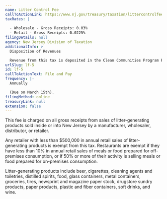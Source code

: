 ```yaml
---
name: Litter Control Fee
callToActionLink: https://www.nj.gov/treasury/taxation/littercontrolfee.shtml
taxRates: |
  
  - Wholesale - Gross Receipts: 0.03%
  - Retail - Gross Receipts: 0.0225%
filingDetails: null
agency: New Jersey Division of Taxation
additionalInfo: >
  Disposition of Revenues

  Revenue from this tax is deposited in the Clean Communities Program Fund and are used for litter pickup and removal, and to provide recycling grants to New Jersey counties and municipalities.
urlSlug: lf-5
id: lf-5
callToActionText: File and Pay
frequency: |-
  Annually 

  (Due on March 15th).
filingMethod: online
treasuryLink: null
extension: false
---
```


This fee is charged on all gross receipts from sales of litter-generating products sold inside or into New Jersey by a manufacturer, wholesaler, distributor, or retailer.

Any retailer with less than $500,000 in annual retail sales of litter-generating products is exempt from this tax. Restaurants are exempt if they have less than 10% in annual retail sales of meals or food prepared for off-premises consumption, or if 50% or more of their activity is selling meals or food prepared for on-premises consumption.

Litter-generating products include beer, cigarettes, cleaning agents and toiletries, distilled spirits, food, glass containers, metal containers, groceries, tires, newsprint and magazine paper stock, drugstore sundry products, paper products, plastic and fiber containers, soft drinks, and wine.
